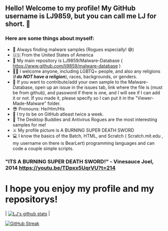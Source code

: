 ## Hello! Welcome to my profile! My GitHub username is LJ9859, but you can call me LJ for short. 👋
### Here are some things about myself:
- 👾 Always finding malware samples (Rogues especially! 😅)
- 🇺🇸 From the United States of America
- 📘 My main repository is LJ9859/Malware-Database ( https://www.github.com/lj9859/malware-database )
- 🏳️‍🌈 I welcome anyone, including LGBTQ+ people, and also any religions (***I do NOT have a religion***), races, backgrounds, or genders.
- 👀 If you want to contribute/add your own sample to the Malware-Database, open up an issue in the issues tab, link where the file is (must be from github), and password if there is one, and I will see if I can add it or not. If you made it, please specify so I can put it in the "Viewer-Made-Malware" folder.
- 😎 Pronouns: He/Him/His
- 💪 I try to be on GitHub atleast twice a week.
- 🦠 The Desktop Buddies and Antivirus Rogues are the most interesting samples for me!
- ⚔️ My profile picture is A BURNING SUPER DEATH SWORD
- 💻 I know the basics of the Batch, HTML, and Scratch ( Scratch.mit.edu , my username on there is BearLert) programming languages and can code a couple simple scripts.
### "ITS A BURNING SUPER DEATH SWORD!" - Vinesauce Joel, 2014  https://youtu.be/TDpxx5UqrVU?t=214
# I hope you enjoy my profile and my repositorys!

| <a href="https://github.com/anuraghazra/github-readme-stats"><img align="center" src="https://github-readme-stats.vercel.app/api?username=LJ9859&show_icons=true&include_all_commits=true&theme=buefy&hide_border=true" alt="LJ's github stats" /></a> |

[![GitHub Streak](https://streak-stats.demolab.com/?user=LJ9859)](https://git.io/streak-stats)

<!--
**LJ9859/LJ9859** is a ✨ _special_ ✨ repository because its `README.md` (this file) appears on your GitHub profile.
lol im leaving this text here because why not
Here are some ideas to get you started:

- 🔭 I’m currently working on ...
- 🌱 I’m currently learning ...
- 👯 I’m looking to collaborate on ...
- 🤔 I’m looking for help with ...
- 💬 Ask me about ...
- 📫 How to reach me: ...
- 😄 Pronouns: ...
- ⚡ Fun fact: ...
-->

<!--

if you see this STOP BEING NOSEY pls 😶‍🌫️🫥

-->
